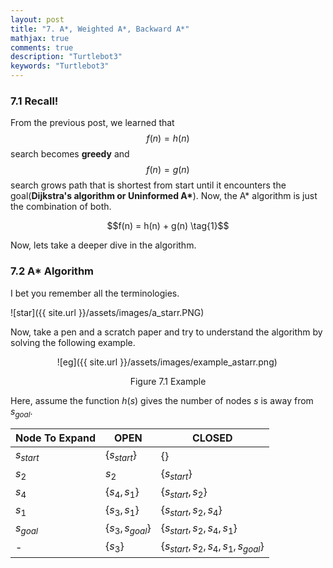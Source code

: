 ```yaml
---
layout: post
title: "7. A*, Weighted A*, Backward A*"
mathjax: true
comments: true
description: "Turtlebot3"
keywords: "Turtlebot3"
---  
```


### 7.1 Recall!
From the previous post, we learned that $$f(n) = h(n)$$ search becomes **greedy** and $$f(n) = g(n)$$ search grows path that is shortest from start until it encounters the goal(**Dijkstra's algorithm or Uninformed A\***). Now, the A\* algorithm is just the combination of both.
<p align="center">
  $$f(n) = h(n) + g(n) \tag{1}$$
</p>
Now, lets take a deeper dive in the algorithm.

### 7.2 A\* Algorithm
I bet you remember all the terminologies.  

![star]({{ site.url }}/assets/images/a_starr.PNG)  

Now, take a pen and a scratch paper and try to understand the algorithm by solving the following example.    

&nbsp;&nbsp;&nbsp;&nbsp;&nbsp;&nbsp;&nbsp;&nbsp;&nbsp;&nbsp;&nbsp;&nbsp;&nbsp;&nbsp;&nbsp;&nbsp;&nbsp;&nbsp; ![eg]({{ site.url }}/assets/images/example_astarr.png)

<p align="center">
Figure 7.1 Example
</p>

Here, assume the function $h(s)$ gives the number of nodes $s$ is away from $s_{goal}$.  

Node To Expand | OPEN | CLOSED | 
--- | --- | ---
$s_{start}$ | {$s_{start}$} | {}
$s_2$ | $s_2$ | {$s_{start}$}
$s_4$ | {$s_4, s_1$} | {$s_{start}, s_2$}
$s_1$ | {$s_3, s_1$} | {$s_{start}, s_2, s_4$}
$s_{goal}$ | {$s_3, s_{goal}$} | {$s_{start}, s_2, s_4, s_1$}
- | {$s_3$} | {$s_{start}, s_2, s_4, s_1, s_{goal}$}


  

